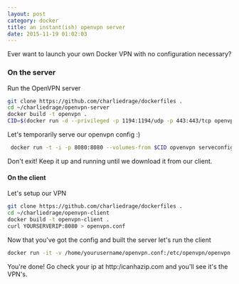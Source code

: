 ```yaml
---
layout: post
category: docker
title: an instant(ish) openvpn server
date: 2015-11-19 01:02:03
---
```


Ever want to launch your own Docker VPN with no configuration necessary?


### On the server

Run the OpenVPN server

```sh
git clone https://github.com/charliedrage/dockerfiles .
cd ~/charliedrage/openvpn-server
docker build -t openvpn .
CID=$(docker run -d --privileged -p 1194:1194/udp -p 443:443/tcp openvpn)
```

Let's temporarily serve our openvpn config :)

```sh
 docker run -t -i -p 8080:8080 --volumes-from $CID opvenvpn serveconfig
```

Don't exit! Keep it up and running until we download it from our client.

#### On the client

Let's setup our VPN

```sh
git clone https://github.com/charliedrage/dockerfiles .
cd ~/charliedrage/openvpn-client
docker build -t openvpn-client .
curl YOURSERVERIP:8080 > openvpn.conf 
```

Now that you've got the config and built the server let's run the client

```sh
docker run -it -v /home/yourusername/openvpn.conf:/etc/openvpn/openvpn.conf --net=host --device /dev/net/tun:/dev/net/tun --cap-add=NET_ADMIN openvpn-client openvpn.conf
```

You're done! Go check your ip at http:/icanhazip.com and you'll see it's the VPN's.
